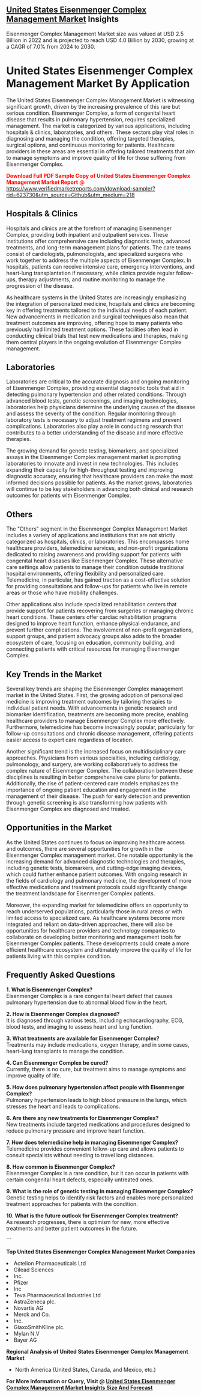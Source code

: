 <h2><a href="https://www.verifiedmarketreports.com/download-sample/?rid=623730&amp;utm_source=Github&amp;utm_medium=218" target="_blank">United States Eisenmenger Complex Management Market</a> Insights</h2><p>Eisenmenger Complex Management Market size was valued at USD 2.5 Billion in 2022 and is projected to reach USD 4.0 Billion by 2030, growing at a CAGR of 7.0% from 2024 to 2030.</p><p> <h1>United States Eisenmenger Complex Management Market By Application</h1> <p>The United States Eisenmenger Complex Management Market is witnessing significant growth, driven by the increasing prevalence of this rare but serious condition. Eisenmenger Complex, a form of congenital heart disease that results in pulmonary hypertension, requires specialized management. The market is categorized by various applications, including hospitals & clinics, laboratories, and others. These sectors play vital roles in diagnosing and managing the condition, offering targeted therapies, surgical options, and continuous monitoring for patients. Healthcare providers in these areas are essential in offering tailored treatments that aim to manage symptoms and improve quality of life for those suffering from Eisenmenger Complex.</p> <p><p><span class=""><span style="color: #ff0000;"><strong>Download Full PDF Sample Copy of United States Eisenmenger Complex Management Market Report</strong> @ </span><a href="https://www.verifiedmarketreports.com/download-sample/?rid=623730&amp;utm_source=Github&amp;utm_medium=218" target="_blank">https://www.verifiedmarketreports.com/download-sample/?rid=623730&amp;utm_source=Github&amp;utm_medium=218</a></span></p></p> <h2>Hospitals & Clinics</h2> <p>Hospitals and clinics are at the forefront of managing Eisenmenger Complex, providing both inpatient and outpatient services. These institutions offer comprehensive care including diagnostic tests, advanced treatments, and long-term management plans for patients. The care teams consist of cardiologists, pulmonologists, and specialized surgeons who work together to address the multiple aspects of Eisenmenger Complex. In hospitals, patients can receive intensive care, emergency interventions, and heart-lung transplantation if necessary, while clinics provide regular follow-ups, therapy adjustments, and routine monitoring to manage the progression of the disease.</p> <p>As healthcare systems in the United States are increasingly emphasizing the integration of personalized medicine, hospitals and clinics are becoming key in offering treatments tailored to the individual needs of each patient. New advancements in medication and surgical techniques also mean that treatment outcomes are improving, offering hope to many patients who previously had limited treatment options. These facilities often lead in conducting clinical trials that test new medications and therapies, making them central players in the ongoing evolution of Eisenmenger Complex management.</p> <h2>Laboratories</h2> <p>Laboratories are critical to the accurate diagnosis and ongoing monitoring of Eisenmenger Complex, providing essential diagnostic tools that aid in detecting pulmonary hypertension and other related conditions. Through advanced blood tests, genetic screenings, and imaging technologies, laboratories help physicians determine the underlying causes of the disease and assess the severity of the condition. Regular monitoring through laboratory tests is necessary to adjust treatment regimens and prevent complications. Laboratories also play a role in conducting research that contributes to a better understanding of the disease and more effective therapies.</p> <p>The growing demand for genetic testing, biomarkers, and specialized assays in the Eisenmenger Complex management market is prompting laboratories to innovate and invest in new technologies. This includes expanding their capacity for high-throughput testing and improving diagnostic accuracy, ensuring that healthcare providers can make the most informed decisions possible for patients. As the market grows, laboratories will continue to be key stakeholders in advancing both clinical and research outcomes for patients with Eisenmenger Complex.</p> <h2>Others</h2> <p>The "Others" segment in the Eisenmenger Complex Management Market includes a variety of applications and institutions that are not strictly categorized as hospitals, clinics, or laboratories. This encompasses home healthcare providers, telemedicine services, and non-profit organizations dedicated to raising awareness and providing support for patients with congenital heart diseases like Eisenmenger Complex. These alternative care settings allow patients to manage their condition outside traditional hospital environments, offering flexibility and personalized care. Telemedicine, in particular, has gained traction as a cost-effective solution for providing consultations and follow-ups for patients who live in remote areas or those who have mobility challenges.</p> <p>Other applications also include specialized rehabilitation centers that provide support for patients recovering from surgeries or managing chronic heart conditions. These centers offer cardiac rehabilitation programs designed to improve heart function, enhance physical endurance, and prevent further complications. The involvement of non-profit organizations, support groups, and patient advocacy groups also adds to the broader ecosystem of care, focusing on education, community building, and connecting patients with critical resources for managing Eisenmenger Complex.</p> <h2>Key Trends in the Market</h2> <p>Several key trends are shaping the Eisenmenger Complex management market in the United States. First, the growing adoption of personalized medicine is improving treatment outcomes by tailoring therapies to individual patient needs. With advancements in genetic research and biomarker identification, treatments are becoming more precise, enabling healthcare providers to manage Eisenmenger Complex more effectively. Furthermore, telemedicine has become increasingly popular, particularly for follow-up consultations and chronic disease management, offering patients easier access to expert care regardless of location.</p> <p>Another significant trend is the increased focus on multidisciplinary care approaches. Physicians from various specialties, including cardiology, pulmonology, and surgery, are working collaboratively to address the complex nature of Eisenmenger Complex. The collaboration between these disciplines is resulting in better comprehensive care plans for patients. Additionally, the rise of patient-centered care models emphasizes the importance of ongoing patient education and engagement in the management of their disease. The push for early detection and prevention through genetic screening is also transforming how patients with Eisenmenger Complex are diagnosed and treated.</p> <h2>Opportunities in the Market</h2> <p>As the United States continues to focus on improving healthcare access and outcomes, there are several opportunities for growth in the Eisenmenger Complex management market. One notable opportunity is the increasing demand for advanced diagnostic technologies and therapies, including genetic tests, biomarkers, and cutting-edge imaging devices, which could further enhance patient outcomes. With ongoing research in the fields of cardiology and pulmonary medicine, the development of more effective medications and treatment protocols could significantly change the treatment landscape for Eisenmenger Complex patients.</p> <p>Moreover, the expanding market for telemedicine offers an opportunity to reach underserved populations, particularly those in rural areas or with limited access to specialized care. As healthcare systems become more integrated and reliant on data-driven approaches, there will also be opportunities for healthcare providers and technology companies to collaborate on developing better monitoring and management tools for Eisenmenger Complex patients. These developments could create a more efficient healthcare ecosystem and ultimately improve the quality of life for patients living with this complex condition.</p> <h2>Frequently Asked Questions</h2> <p><strong>1. What is Eisenmenger Complex?</strong><br>Eisenmenger Complex is a rare congenital heart defect that causes pulmonary hypertension due to abnormal blood flow in the heart.</p> <p><strong>2. How is Eisenmenger Complex diagnosed?</strong><br>It is diagnosed through various tests, including echocardiography, ECG, blood tests, and imaging to assess heart and lung function.</p> <p><strong>3. What treatments are available for Eisenmenger Complex?</strong><br>Treatments may include medications, oxygen therapy, and in some cases, heart-lung transplants to manage the condition.</p> <p><strong>4. Can Eisenmenger Complex be cured?</strong><br>Currently, there is no cure, but treatment aims to manage symptoms and improve quality of life.</p> <p><strong>5. How does pulmonary hypertension affect people with Eisenmenger Complex?</strong><br>Pulmonary hypertension leads to high blood pressure in the lungs, which stresses the heart and leads to complications.</p> <p><strong>6. Are there any new treatments for Eisenmenger Complex?</strong><br>New treatments include targeted medications and procedures designed to reduce pulmonary pressure and improve heart function.</p> <p><strong>7. How does telemedicine help in managing Eisenmenger Complex?</strong><br>Telemedicine provides convenient follow-up care and allows patients to consult specialists without needing to travel long distances.</p> <p><strong>8. How common is Eisenmenger Complex?</strong><br>Eisenmenger Complex is a rare condition, but it can occur in patients with certain congenital heart defects, especially untreated ones.</p> <p><strong>9. What is the role of genetic testing in managing Eisenmenger Complex?</strong><br>Genetic testing helps to identify risk factors and enables more personalized treatment approaches for patients with the condition.</p> <p><strong>10. What is the future outlook for Eisenmenger Complex treatment?</strong><br>As research progresses, there is optimism for new, more effective treatments and better patient outcomes in the future.</p> ```</p><p><strong>Top United States Eisenmenger Complex Management Market Companies</strong></p><div data-test-id=""><p><li>Actelion Pharmaceuticals Ltd</li><li> Gilead Sciences</li><li> Inc.</li><li> Pfizer</li><li> Inc</li><li> Teva Pharmaceutical Industries Ltd</li><li> AstraZeneca plc.</li><li> Novartis AG</li><li> Merck and Co.</li><li> Inc.</li><li> GlaxoSmithKline plc.</li><li> Mylan N.V</li><li> Bayer AG</li></p><div><strong>Regional Analysis of&nbsp;United States Eisenmenger Complex Management Market</strong></div><ul><li dir="ltr"><p dir="ltr">North America&nbsp;(United States, Canada, and Mexico, etc.)</p></li></ul><p><strong>For More Information or Query, Visit @&nbsp;</strong><strong><a href="https://www.verifiedmarketreports.com/product/eisenmenger-complex-management-market/?utm_source=Github&amp;utm_medium=218" target="_blank">United States Eisenmenger Complex Management Market Insights Size And Forecast</a></strong></p></div>
